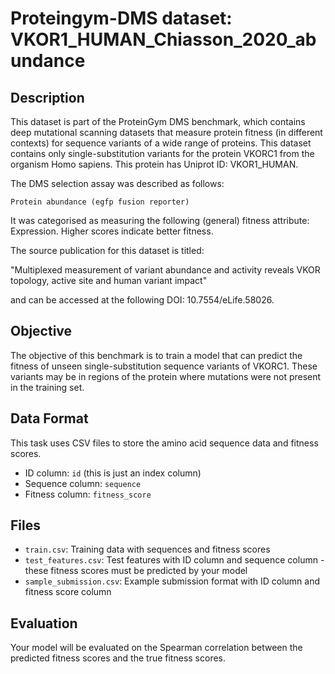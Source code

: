 
# Proteingym-DMS dataset: VKOR1_HUMAN_Chiasson_2020_abundance

## Description

This dataset is part of the ProteinGym DMS benchmark, which contains deep mutational scanning datasets that measure
protein fitness (in different contexts) for sequence variants of a wide range of proteins. This dataset contains
only single-substitution variants for the protein VKORC1 from the organism Homo sapiens. This protein has Uniprot ID: VKOR1_HUMAN. 

The DMS selection assay was described as follows: 

    Protein abundance (egfp fusion reporter)

It was categorised as measuring the following (general) fitness attribute: Expression. Higher scores indicate better fitness.

The source publication for this dataset is titled: 

"Multiplexed measurement of variant abundance and activity reveals VKOR topology, active site and human variant impact"

and can be accessed at the following DOI: 10.7554/eLife.58026.

## Objective

The objective of this benchmark is to train a model that can predict the fitness of unseen single-substitution sequence variants of VKORC1.
These variants may be in regions of the protein where mutations were not present in the training set.

## Data Format

This task uses CSV files to store the amino acid sequence data and fitness scores.
- ID column: `id` (this is just an index column)
- Sequence column: `sequence`
- Fitness column: `fitness_score`

## Files

- `train.csv`: Training data with sequences and fitness scores
- `test_features.csv`: Test features with ID column and sequence column - these fitness scores must be predicted by your model
- `sample_submission.csv`: Example submission format with ID column and fitness score column

## Evaluation

Your model will be evaluated on the Spearman correlation between the predicted fitness scores and the true fitness scores.
